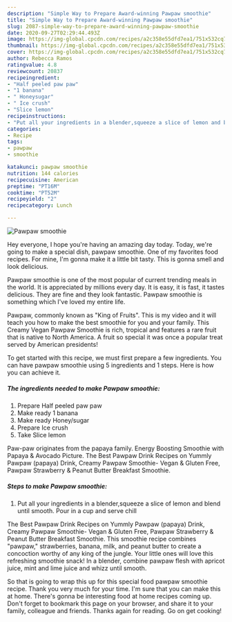 ```yaml
---
description: "Simple Way to Prepare Award-winning Pawpaw smoothie"
title: "Simple Way to Prepare Award-winning Pawpaw smoothie"
slug: 2087-simple-way-to-prepare-award-winning-pawpaw-smoothie
date: 2020-09-27T02:29:44.493Z
image: https://img-global.cpcdn.com/recipes/a2c358e55dfd7ea1/751x532cq70/pawpaw-smoothie-recipe-main-photo.jpg
thumbnail: https://img-global.cpcdn.com/recipes/a2c358e55dfd7ea1/751x532cq70/pawpaw-smoothie-recipe-main-photo.jpg
cover: https://img-global.cpcdn.com/recipes/a2c358e55dfd7ea1/751x532cq70/pawpaw-smoothie-recipe-main-photo.jpg
author: Rebecca Ramos
ratingvalue: 4.8
reviewcount: 20837
recipeingredient:
- "Half peeled paw paw"
- "1 banana"
- " Honeysugar"
- " Ice crush"
- "Slice lemon"
recipeinstructions:
- "Put all your ingredients in a blender,squeeze a slice of lemon and blend until smooth. Pour in a cup and serve chill"
categories:
- Recipe
tags:
- pawpaw
- smoothie

katakunci: pawpaw smoothie 
nutrition: 144 calories
recipecuisine: American
preptime: "PT16M"
cooktime: "PT52M"
recipeyield: "2"
recipecategory: Lunch

---
```



![Pawpaw smoothie](https://img-global.cpcdn.com/recipes/a2c358e55dfd7ea1/751x532cq70/pawpaw-smoothie-recipe-main-photo.jpg)

Hey everyone, I hope you're having an amazing day today. Today, we're going to make a special dish, pawpaw smoothie. One of my favorites food recipes. For mine, I'm gonna make it a little bit tasty. This is gonna smell and look delicious.

Pawpaw smoothie is one of the most popular of current trending meals in the world. It is appreciated by millions every day. It is easy, it is fast, it tastes delicious. They are fine and they look fantastic. Pawpaw smoothie is something which I've loved my entire life.

Pawpaw, commonly known as &#34;King of Fruits&#34;. This is my video and it will teach you how to make the best smoothie for you and your family. This Creamy Vegan Pawpaw Smoothie is rich, tropical and features a rare fruit that is native to North America. A fruit so special it was once a popular treat served by American presidents!


To get started with this recipe, we must first prepare a few ingredients. You can have pawpaw smoothie using 5 ingredients and 1 steps. Here is how you can achieve it.

<!--inarticleads1-->

##### The ingredients needed to make Pawpaw smoothie:

1. Prepare Half peeled paw paw
1. Make ready 1 banana
1. Make ready  Honey/sugar
1. Prepare  Ice crush
1. Take Slice lemon


Paw-paw originates from the papaya family. Energy Boosting Smoothie with Papaya &amp; Avocado Picture. The Best Pawpaw Drink Recipes on Yummly Pawpaw (papaya) Drink, Creamy Pawpaw Smoothie- Vegan &amp; Gluten Free, Pawpaw Strawberry &amp; Peanut Butter Breakfast Smoothie. 

<!--inarticleads2-->

##### Steps to make Pawpaw smoothie:

1. Put all your ingredients in a blender,squeeze a slice of lemon and blend until smooth. Pour in a cup and serve chill


The Best Pawpaw Drink Recipes on Yummly Pawpaw (papaya) Drink, Creamy Pawpaw Smoothie- Vegan &amp; Gluten Free, Pawpaw Strawberry &amp; Peanut Butter Breakfast Smoothie. This smoothie recipe combines &#34;pawpaw,&#34; strawberries, banana, milk, and peanut butter to create a concoction worthy of any king of the jungle. Your little ones will love this refreshing smoothie snack! In a blender, combine pawpaw flesh with apricot juice, mint and lime juice and whizz until smooth. 

So that is going to wrap this up for this special food pawpaw smoothie recipe. Thank you very much for your time. I'm sure that you can make this at home. There's gonna be interesting food at home recipes coming up. Don't forget to bookmark this page on your browser, and share it to your family, colleague and friends. Thanks again for reading. Go on get cooking!
